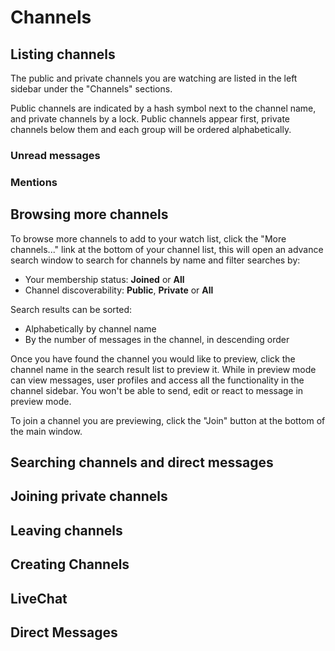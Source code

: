 # Channels

## Listing channels

The public and private channels you are watching are listed in the left sidebar under the "Channels" sections.

Public channels are indicated by a hash symbol next to the channel name, and private channels by a lock. Public channels appear first, private channels below them and each group will be ordered alphabetically.

### Unread messages

### Mentions

## Browsing more channels

To browse more channels to add to your watch list, click the "More channels..." link at the bottom of your channel list, this will open an advance search window to search for channels by name and filter searches by:

- Your membership status: **Joined** or **All**
- Channel discoverability: **Public**, **Private** or **All**

Search results can be sorted:

- Alphabetically by channel name
- By the number of messages in the channel, in descending order

Once you have found the channel you would like to preview, click the channel name in the search result list to preview it. While in preview mode can view messages, user profiles and access all the functionality in the channel sidebar. You won't be able to send, edit or react to message in preview mode.

To join a channel you are previewing, click the "Join" button at the bottom of the main window.

## Searching channels and direct messages

## Joining private channels

## Leaving channels

## Creating Channels

## LiveChat

## Direct Messages
